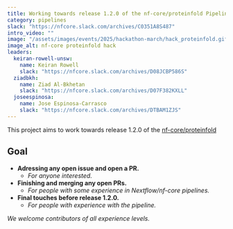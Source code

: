 ```yaml
---
title: Working towards release 1.2.0 of the nf-core/proteinfold Pipeline
category: pipelines
slack: "https://nfcore.slack.com/archives/C0351A8S487"
intro_video: ""
image: "/assets/images/events/2025/hackathon-march/hack_proteinfold.gif"
image_alt: nf-core proteinfold hack
leaders:
  keiran-rowell-unsw:
    name: Keiran Rowell
    slack: "https://nfcore.slack.com/archives/D08JCBP586S"
  ziadbkh:
    name: Ziad Al-Bkhetan
    slack: "https://nfcore.slack.com/archives/D07F382KXLL"
  joseespinosa:
    name: Jose Espinosa-Carrasco
    slack: "https://nfcore.slack.com/archives/DTBAM1ZJS"
---
```


This project aims to work towards release 1.2.0 of the [nf-core/proteinfold](https://nf-co.re/proteinfold/dev)

## Goal

- **Adressing any open issue and open a PR.**
  - _For anyone interested._
- **Finishing and merging any open PRs.**
  - _For people with some experience in Nextflow/nf-core pipelines._
- **Final touches before release 1.2.0.**
  - _For people with experience with the pipeline._

_We welcome contributors of all experience levels._

